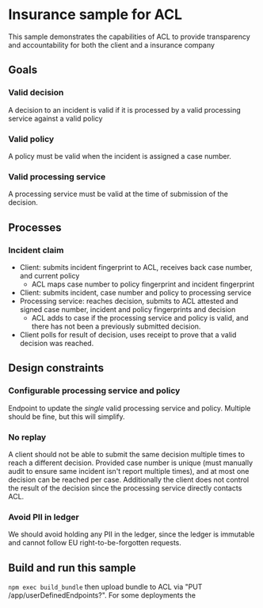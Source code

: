 # Insurance sample for ACL

This sample demonstrates the capabilities of ACL to provide transparency and accountability for both the client and a insurance company

## Goals
### Valid decision
A decision to an incident is valid if it is processed by a valid processing service against a valid policy

### Valid policy
A policy must be valid when the incident is assigned a case number.

### Valid processing service
A processing service must be valid at the time of submission of the decision.

## Processes
### Incident claim 
- Client: submits incident fingerprint to ACL, receives back case number, and current policy
  - ACL maps case number to policy fingerprint and incident fingerprint
- Client: submits incident, case number and policy to processing service
- Processing service: reaches decision, submits to ACL attested and signed case number, incident and policy fingerprints and decision
  - ACL adds to case if the processing service and policy is valid, and there has not been a previously submitted decision.
- Client polls for result of decision, uses receipt to prove that a valid decision was reached.

## Design constraints
### Configurable processing service and policy
Endpoint to update the _single_ valid processing service and policy.
Multiple should be fine, but this will simplify.

### No replay
A client should not be able to submit the same decision multiple times to reach a different decision.
Provided case number is unique (must manually audit to ensure same incident isn't report multiple times), and at most one decision can be reached per case.
Additionally the client does not control the result of the decision since the processing service directly contacts ACL.

### Avoid PII in ledger
We should avoid holding any PII in the ledger, since the ledger is immutable and cannot follow EU right-to-be-forgotten requests.

## Build and run this sample

`npm exec build_bundle` then upload bundle to ACL via "PUT <url>/app/userDefinedEndpoints?<api-version>".
For some deployments the 